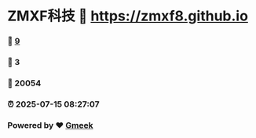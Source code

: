 # ZMXF科技 :link: https://zmxf8.github.io 
### :page_facing_up: [9](https://zmxf8.github.io/tag.html) 
### :speech_balloon: 3 
### :hibiscus: 20054 
### :alarm_clock: 2025-07-15 08:27:07 
### Powered by :heart: [Gmeek](https://github.com/Meekdai/Gmeek)
